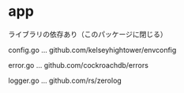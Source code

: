 # app

ライブラリの依存あり（このパッケージに閉じる）

config.go ... github.com/kelseyhightower/envconfig

error.go ... github.com/cockroachdb/errors

logger.go ... github.com/rs/zerolog
